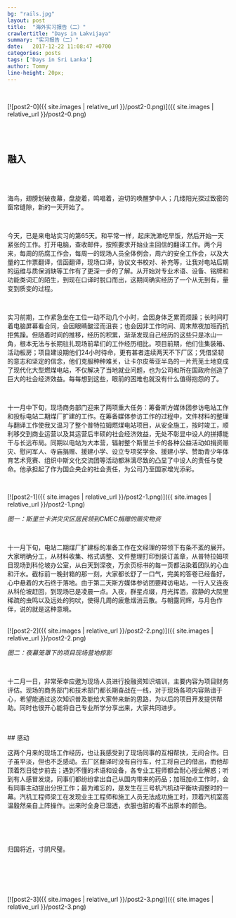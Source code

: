 ```yaml
---
bg: "rails.jpg"
layout: post
title:  "海外实习报告（二）"
crawlertitle: "Days in Lakvijaya"
summary: "实习报告（二）"
date:   2017-12-22 11:08:47 +0700
categories: posts
tags: ['Days in Sri Lanka']
author: Tommy
line-height: 20px;
---
```


<br>

[![post2-0]({{ site.images | relative_url }}/post2-0.png)]({{ site.images | relative_url }}/post2-0.png)

<br>
<br>

## 融入

<br>
<br>

海鸟，翅膀划破夜幕，盘旋着，鸣唱着，迫切的唤醒梦中人；几缕阳光探过致密的窗帘缝隙，新的一天开始了。


<br>

今天，已是来电站实习的第65天。和平常一样，起床洗漱吃早饭，然后开始一天紧张的工作。打开电脑，查收邮件，按照要求开始业主回信的翻译工作。两个月来，每周的防腐工作会，每周一的现场人员全体例会，周六的安全工作会，以及大量的工作票翻译，信函翻译，现场口译，协议文书校对、补充等，让我对电站后期的运维与质保消缺等工作有了更深一步的了解。从开始对专业术语、设备、铭牌和功能类词汇的陌生，到现在口译时脱口而出，这期间确实经历了一个从无到有，量变到质变的过程。

<br>

实习前期，工作紧急坐在工位一动不动几个小时，会因身体乏累而烦躁；长时间盯着电脑屏幕看合同，会因眼睛酸涩而沮丧；也会因非工作时间、周末熬夜加班而抗拒焦躁。但随着时间的推移，经历的积累，渐渐发现自己经历的这些只是冰山一角，根本无法与长期驻扎现场前辈们的工作经历相比。项目前期，他们住集装箱、活动板房；项目建设期他们24小时待命，更有甚者连续两天不下厂区；凭借坚韧的意志和坚定的信念，他们克服种种难关，让卡尔皮蒂亚半岛的一片荒芜土地变成了现代化大型燃煤电站，不仅解决了当地就业问题，也为公司和所在国政府创造了巨大的社会经济效益。每每想到这些，眼前的困难也就没有什么值得抱怨的了。

<br>

十一月中下旬，现场商务部门迎来了两项重大任务：筹备斯方媒体团参访电站工作和投标电站二期煤厂扩建的工作。在筹备媒体参访工作的过程中，文件材料的整理与翻译工作使我又温习了整个普特拉姆燃煤电站项目，从安全施工，按时竣工，顺利移交到商业运营以及其运营后丰硕的社会经济效益，无处不彰显中设人的拼搏能干与长远布局。同期以电站为大本营，辐射整个斯里兰卡的各种公益活动如捐资赈灾、慰问军人、寺庙捐赠、援建小学、设立专项奖学金、援建小学、赞助青少年体育艺术竞赛、组织中斯文化交流团等活动都淋漓尽致的凸显了中设人的责任与使命。他承担起了作为国企央企的社会责任，为公司乃至国家增光添彩。


<br>

[![post2-1]({{ site.images | relative_url }}/post2-1.png)]({{ site.images | relative_url }}/post2-1.png)

*图一：斯里兰卡洪灾灾区居民领到CMEC捐赠的赈灾物资*

<br>

十一月下旬，电站二期煤厂扩建标的准备工作在文经理的带领下有条不紊的展开。大家明确分工，从材料收集、格式调整、文件整理打印到装订盖章，从普特拉姆项目现场到科伦坡办公室，从白天到深夜，万余页标书的每一页都沾染着团队的心血和汗水。截标前一晚封箱的那一刻，大家都长舒了一口气，完美的答卷已经备好，心中悬着的大石终于落地。由于第二天斯方媒体参访团要拜访电站，一行人又连夜从科伦坡赶回，到现场已是凌晨一点。入夜，群星点缀，月光挥洒，寂静的大院里稀疏的虫鸣以及远处的狗吠，使得几周的疲惫烟消云散。与朝露同辉，与月色作伴，说的就是这种意境。




<br>
[![post2-2]({{ site.images | relative_url }}/post2-2.png)]({{ site.images | relative_url }}/post2-2.png)

*图二：夜幕笼罩下的项目现场营地掠影*

<br>


十二月一日，非常荣幸应邀为现场人员进行投融资知识培训，主要内容为项目财务评估。现场的商务部门和技术部门都长期奋战在一线，对于现场各项内容熟谙于心，希望能通过这次知识普及能给大家带来新的思路，为以后的项目开发提供帮助。同时也很开心能将自己专业所学分享出来，大家共同进步。

<br>
<br>
## 感动

<br>


这两个月来的现场工作经历，也让我感受到了现场同事的互相帮扶，无间合作。日子虽平淡，但也不乏感动。去厂区翻译时没有自行车，付工将自己的借出，而他却顶着烈日徒步前去；遇到不懂的术语和设备，各专业工程师都会耐心授业解惑；听到有人感冒发烧，同事们都纷纷拿出自己从国内带来的药品；加班加点工作时，会有同事主动提出分担工作；最为难忘的，是发生在三号机汽机动平衡块调整时的一幕。汽机工程师梁工在发现业主工程师和施工人员无法成功施工时，顶着汽机室高温毅然亲自上阵操作。出来时全身已湿透，衣服也脏的看不出原本的颜色。


<br>
<br>
<br>

归国将近，寸阴尺璧。

<br>
<br>
<br>
<br>


[![post2-3]({{ site.images | relative_url }}/post2-3.png)]({{ site.images | relative_url }}/post2-3.png)

